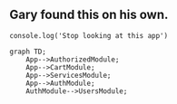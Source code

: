 ## Gary found this on his own.

```JS
console.log('Stop looking at this app')
```

```mermaid
graph TD;
    App-->AuthorizedModule;
    App-->CartModule;
    App-->ServicesModule;
    App-->AuthModule;
    AuthModule-->UsersModule;
```
